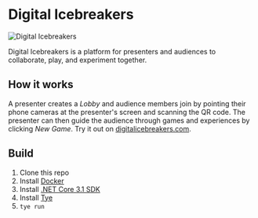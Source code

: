 # Digital Icebreakers

![Digital Icebreakers](https://raw.githubusercontent.com/staff0rd/DigitalIcebreakers/master/DigitalIcebreakers/ClientApp/public/img/digital-icebreakers.jpg)

Digital Icebreakers is a platform for presenters and audiences to collaborate, play, and experiment together.

## How it works
A presenter creates a *Lobby* and audience members join by pointing their phone cameras at the presenter's screen and scanning the QR code. The presenter can then guide the audience through games and experiences by clicking *New Game*.  Try it out on [digitalicebreakers.com](https://digitalicebreakers.com).

## Build

1. Clone this repo
1. Install [Docker](https://www.docker.com/)
1. Install [.NET Core 3.1 SDK](https://dot.net)
1. Install [Tye](https://github.com/dotnet/tye/blob/master/docs/getting_started.md)
1. `tye run`
